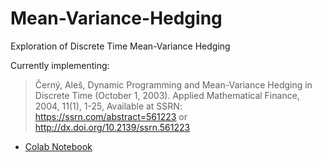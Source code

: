 # Mean-Variance-Hedging

Exploration of Discrete Time Mean-Variance Hedging

Currently implementing:

> Černý, Aleš, Dynamic Programming and Mean-Variance Hedging in Discrete Time (October 1, 2003). Applied Mathematical Finance, 2004, 11(1), 1-25, Available at SSRN: https://ssrn.com/abstract=561223 or http://dx.doi.org/10.2139/ssrn.561223 

+ [Colab Notebook](https://colab.research.google.com/drive/1yptQ4xmVzUhSarbbfh5Y80FR4h7MM-Ki)


